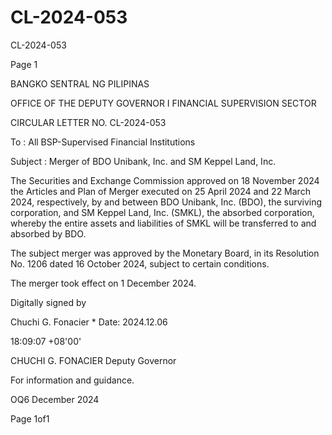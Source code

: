 # CL-2024-053

CL-2024-053

Page 1

BANGKO SENTRAL NG PILIPINAS

OFFICE OF THE DEPUTY GOVERNOR I FINANCIAL SUPERVISION SECTOR

CIRCULAR LETTER NO. CL-2024-053

To : All BSP-Supervised Financial Institutions

Subject : Merger of BDO Unibank, Inc. and SM Keppel Land, Inc.

The Securities and Exchange Commission approved on 18 November 2024 the Articles and Plan of Merger executed on 25 April 2024 and 22 March 2024, respectively, by and between BDO Unibank, Inc. (BDO), the surviving corporation, and SM Keppel Land, Inc. (SMKL), the absorbed corporation, whereby the entire assets and liabilities of SMKL will be transferred to and absorbed by BDO.

The subject merger was approved by the Monetary Board, in its Resolution No. 1206 dated 16 October 2024, subject to certain conditions.

The merger took effect on 1 December 2024.

Digitally signed by

Chuchi G. Fonacier * Date: 2024.12.06

18:09:07 +08'00'

CHUCHI G. FONACIER Deputy Governor

For information and guidance.

OQ6 December 2024

Page 1of1